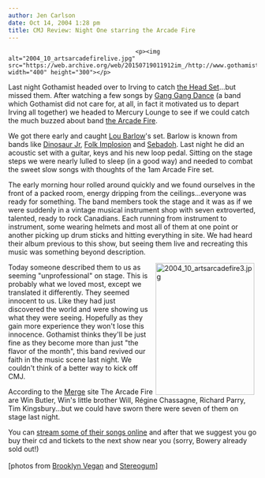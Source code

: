 ```yaml
---
author: Jen Carlson
date: Oct 14, 2004 1:28 pm
title: CMJ Review: Night One starring the Arcade Fire
---
```


	
										<p><img alt="2004_10_artsarcadefirelive.jpg" src="https://web.archive.org/web/20150719011912im_/http://www.gothamist.com/images/2004_10_artsarcadefirelive.jpg" width="400" height="300"></p>

<p>Last night Gothamist headed over to Irving to catch <a href="https://web.archive.org/web/20150719011912/http://www.theheadset.com/">the Head Set</a>...but missed them. After watching a few songs by <a href="https://web.archive.org/web/20150719011912/http://www.fusetronsound.com/label.php?whomart=GANGGANGDANCE">Gang Gang Dance</a> (a band which Gothamist did not care for, at all, in fact it motivated us to depart Irving all together) we headed to Mercury Lounge to see if we could catch the much buzzed about band <a href="https://web.archive.org/web/20150719011912/http://www.arcadefire.com/">the Arcade Fire</a>. </p>

<p>We got there early and caught <a href="https://web.archive.org/web/20150719011912/http://www.mergerecords.com/band.php?band_id=100&amp;">Lou Barlow</a>&apos;s set. Barlow is known from bands like <a href="https://web.archive.org/web/20150719011912/http://www.vh1.com/artists/news/400559/07151998/dinosaur_jr.jhtml">Dinosaur Jr</a>, <a href="https://web.archive.org/web/20150719011912/http://www.folkimplosion.com/">Folk Implosion</a> and <a href="https://web.archive.org/web/20150719011912/http://www.sebadoh.com/">Sebadoh</a>. Last night he did an acoustic set with a guitar, keys and his new loop pedal. Sitting on the stage steps we were nearly lulled to sleep (in a good way) and needed to combat the sweet slow songs with thoughts of the 1am Arcade Fire set. </p>

<p>The early morning hour rolled around quickly and we found ourselves in the front of a packed room, energy dripping from the ceilings...everyone was ready for something. The band members took the stage and it was as if we were suddenly in a vintage musical instrument shop with seven extroverted, talented, ready to rock Canadians. Each running from instrument to instrument, some wearing helmets  and most all of them at one point or another picking up drum sticks and hitting everything in site. We had heard their album previous to this show, but seeing them live and recreating this music was something beyond description. </p>

<p><img alt="2004_10_artsarcadefire3.jpg" src="https://web.archive.org/web/20150719011912im_/http://www.gothamist.com/images/2004_10_artsarcadefire3.jpg" width="200" height="267" p="" align="right" hspace="5/">Today someone described them to us as seeming &quot;unprofessional&quot; on stage. This is probably what we loved most, except we translated it differently. They seemed innocent to us. Like they had just discovered the world and were showing us what they were seeing. Hopefully as they gain more experience they won&apos;t lose this innocence. Gothamist thinks they&apos;ll be just fine as they become more than just &quot;the flavor of the month&quot;, this band revived our faith in the music scene last night. We couldn&apos;t think of a better way to kick off CMJ. </p>

<p>According to the <a href="https://web.archive.org/web/20150719011912/http://www.mergerecords.com/band.php?bio=true&amp;band_id=98">Merge</a> site The Arcade Fire are Win Butler, Win&apos;s little brother Will, R&#xE9;gine Chassagne, Richard Parry, Tim Kingsbury...but we could have sworn there were seven of them on stage last night. </p>

<p>You can <a href="https://web.archive.org/web/20150719011912/http://www.mergerecords.com/band.php?media=true&amp;band_id=98">stream some of their songs online</a> and after that we suggest you go buy their cd and tickets to the next show near you (sorry, Bowery already sold out!)<br>
 <br>
[photos from <a href="https://web.archive.org/web/20150719011912/http://www.brooklynvegan.com/">Brooklyn Vegan</a> and <a href="https://web.archive.org/web/20150719011912/http://www.stereogum.com/">Stereogum</a>]</p>					
										
									
				
